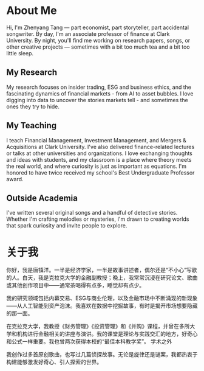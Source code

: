 # About Me
Hi, I'm Zhenyang Tang — part economist, part storyteller, part accidental songwriter. By day, I'm an associate professor of finance at Clark University. By night, you'll find me working on research papers, songs, or other creative projects — sometimes with a bit too much tea and a bit too little sleep. 

## My Research
My research focuses on insider trading, ESG and business ethics, and the fascinating dynamics of financial markets - from AI to asset bubbles. I love digging into data to uncover the stories markets tell - and sometimes the ones they try to hide. 

## My Teaching
I teach Financial Management, Investment Management, and Mergers & Acquisitions at Clark University. I've also delivered finance-related lectures or talks at other universities and organizations. I love exchanging thoughts and ideas with students, and my classroom is a place where theory meets the real world, and where curiosity is just as important as equations. I'm honored to have twice received my school's Best Undergraduate Professor award. 

## Outside Academia
I've written several original songs and a handful of detective stories. Whether I'm crafting melodies or mysteries, I'm drawn to creating worlds that spark curiosity and invite people to explore. 


# 关于我

你好，我是唐镇洋。一半是经济学家，一半是故事讲述者，偶尔还是“不小心”写歌的人。白天，我是克拉克大学的金融副教授；晚上，我常常沉浸在研究论文、歌曲或其他创作项目中——通常茶喝得有点多，睡觉却有点少。

我的研究领域包括内幕交易、ESG与商业伦理，以及金融市场中不断涌现的新现象——从人工智能到资产泡沫。我喜欢在数据中挖掘故事，有时是揭开市场想要隐藏的那一面。

在克拉克大学，我教授《财务管理》《投资管理》和《并购》课程，并曾在多所大学和机构进行金融相关的讲座与演讲。我的课堂是理论与实践交汇的地方，好奇心和公式一样重要。我也曾两次获得本校的“最佳本科教学奖”。
学术之外

我创作过多首原创歌曲，也写过几篇侦探故事。无论是旋律还是谜案，我都热衷于构建能够激发好奇心、引人探索的世界。

